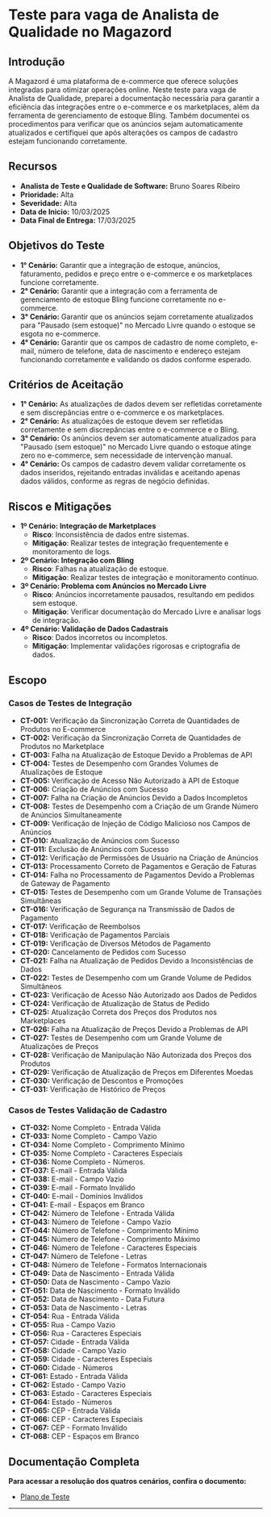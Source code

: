 # Teste para vaga de Analista de Qualidade no Magazord

## Introdução

A Magazord é uma plataforma de e-commerce que oferece soluções integradas para otimizar operações online. Neste teste para vaga de Analista de Qualidade, preparei a documentação necessária para garantir a eficiência das integrações entre o e-commerce e os marketplaces, além da ferramenta de gerenciamento de estoque Bling. Também documentei os procedimentos para verificar que os anúncios sejam automaticamente atualizados e certifiquei que após alterações os campos de cadastro estejam funcionando corretamente.

## Recursos

- **Analista de Teste e Qualidade de Software:** Bruno Soares Ribeiro
- **Prioridade:** Alta
- **Severidade:** Alta
- **Data de Inicio:** 10/03/2025
- **Data Final de Entrega:** 17/03/2025

## Objetivos do Teste

- **1° Cenário:** Garantir que a integração de estoque, anúncios, faturamento, pedidos e preço entre o e-commerce e os marketplaces funcione corretamente.
- **2° Cenário:** Garantir que a integração com a ferramenta de gerenciamento de estoque Bling funcione corretamente no e-commerce.
- **3° Cenário:** Garantir que os anúncios sejam corretamente atualizados para "Pausado (sem estoque)" no Mercado Livre quando o estoque se esgota no e-commerce.
- **4° Cenário:** Garantir que os campos de cadastro de nome completo, e-mail, número de telefone, data de nascimento e endereço estejam funcionando corretamente e validando os dados conforme esperado.

## Critérios de Aceitação

- **1° Cenário:** As atualizações de dados devem ser refletidas corretamente e sem discrepâncias entre o e-commerce e os marketplaces.
- **2° Cenário:** As atualizações de estoque devem ser refletidas corretamente e sem discrepâncias entre o e-commerce e o Bling.
- **3° Cenário:** Os anúncios devem ser automaticamente atualizados para "Pausado (sem estoque)" no Mercado Livre quando o estoque atinge zero no e-commerce, sem necessidade de intervenção manual.
- **4° Cenário:** Os campos de cadastro devem validar corretamente os dados inseridos, rejeitando entradas inválidas e aceitando apenas dados válidos, conforme as regras de negócio definidas.

## **Riscos e Mitigações**

- **1º Cenário: Integração de Marketplaces**
  - **Risco**: Inconsistência de dados entre sistemas.
  - **Mitigação**: Realizar testes de integração frequentemente e monitoramento de logs.
- **2º Cenário: Integração com Bling**
  - **Risco**: Falhas na atualização de estoque.
  - **Mitigação**: Realizar testes de integração e monitoramento contínuo.
- **3º Cenário: Problema com Anúncios no Mercado Livre**
  - **Risco**: Anúncios incorretamente pausados, resultando em pedidos sem estoque.
  - **Mitigação**: Verificar documentação do Mercado Livre e analisar logs de integração.
- **4º Cenário: Validação de Dados Cadastrais**
  - **Risco**: Dados incorretos ou incompletos.
  - **Mitigação**: Implementar validações rigorosas e criptografia de dados.

## Escopo

### Casos de Testes de Integração

- **CT-001:** Verificação da Sincronização Correta de Quantidades de Produtos no E-commerce
- **CT-002:** Verificação da Sincronização Correta de Quantidades de Produtos no Marketplace
- **CT-003:** Falha na Atualização de Estoque Devido a Problemas de API
- **CT-004:** Testes de Desempenho com Grandes Volumes de Atualizações de Estoque
- **CT-005:** Verificação de Acesso Não Autorizado à API de Estoque
- **CT-006:** Criação de Anúncios com Sucesso
- **CT-007:** Falha na Criação de Anúncios Devido a Dados Incompletos
- **CT-008:** Testes de Desempenho com a Criação de um Grande Número de Anúncios Simultaneamente
- **CT-009:** Verificação de Injeção de Código Malicioso nos Campos de Anúncios
- **CT-010:** Atualização de Anúncios com Sucesso
- **CT-011:** Exclusão de Anúncios com Sucesso
- **CT-012:** Verificação de Permissões de Usuário na Criação de Anúncios
- **CT-013:** Processamento Correto de Pagamentos e Geração de Faturas
- **CT-014:** Falha no Processamento de Pagamentos Devido a Problemas de Gateway de Pagamento
- **CT-015:** Testes de Desempenho com um Grande Volume de Transações Simultâneas
- **CT-016:** Verificação de Segurança na Transmissão de Dados de Pagamento
- **CT-017:** Verificação de Reembolsos
- **CT-018:** Verificação de Pagamentos Parciais
- **CT-019:** Verificação de Diversos Métodos de Pagamento
- **CT-020:** Cancelamento de Pedidos com Sucesso
- **CT-021:** Falha na Atualização de Pedidos Devido a Inconsistências de Dados
- **CT-022:** Testes de Desempenho com um Grande Volume de Pedidos Simultâneos
- **CT-023:** Verificação de Acesso Não Autorizado aos Dados de Pedidos
- **CT-024:** Verificação de Atualização de Status de Pedido
- **CT-025:** Atualização Correta dos Preços dos Produtos nos Marketplaces
- **CT-026:** Falha na Atualização de Preços Devido a Problemas de API
- **CT-027:** Testes de Desempenho com um Grande Volume de Atualizações de Preços
- **CT-028:** Verificação de Manipulação Não Autorizada dos Preços dos Produtos
- **CT-029:** Verificação de Atualização de Preços em Diferentes Moedas
- **CT-030:** Verificação de Descontos e Promoções
- **CT-031:** Verificação de Histórico de Preços

### Casos de Testes Validação de Cadastro

- **CT-032:** Nome Completo - Entrada Válida
- **CT-033:** Nome Completo - Campo Vazio
- **CT-034:** Nome Completo - Comprimento Mínimo
- **CT-035:** Nome Completo - Caracteres Especiais
- **CT-036:** Nome Completo - Números.
- **CT-037:** E-mail - Entrada Válida
- **CT-038:** E-mail - Campo Vazio
- **CT-039:** E-mail - Formato Inválido
- **CT-040:** E-mail - Domínios Inválidos
- **CT-041:** E-mail - Espaços em Branco
- **CT-042:** Número de Telefone - Entrada Válida
- **CT-043:** Número de Telefone - Campo Vazio
- **CT-044:** Número de Telefone - Comprimento Mínimo
- **CT-045:** Número de Telefone - Comprimento Máximo
- **CT-046:** Número de Telefone - Caracteres Especiais
- **CT-047:** Número de Telefone - Letras
- **CT-048:** Número de Telefone - Formatos Internacionais
- **CT-049:** Data de Nascimento - Entrada Válida
- **CT-050:** Data de Nascimento - Campo Vazio
- **CT-051:** Data de Nascimento - Formato Inválido
- **CT-052:** Data de Nascimento - Data Futura
- **CT-053:** Data de Nascimento - Letras
- **CT-054:** Rua - Entrada Válida
- **CT-055:** Rua - Campo Vazio
- **CT-056:** Rua - Caracteres Especiais
- **CT-057:** Cidade - Entrada Válida
- **CT-058:** Cidade - Campo Vazio
- **CT-059:** Cidade - Caracteres Especiais
- **CT-060:** Cidade - Números
- **CT-061:** Estado - Entrada Válida
- **CT-062:** Estado - Campo Vazio
- **CT-063:** Estado - Caracteres Especiais
- **CT-064:** Estado - Números
- **CT-065:** CEP - Entrada Válida
- **CT-066:** CEP - Caracteres Especiais
- **CT-067:** CEP - Formato Inválido
- **CT-068:** CEP - Espaços em Branco

## Documentação Completa

**Para acessar a resolução dos quatros cenários, confira o documento:**

- [Plano de Teste](https://github.com/brunosrd/teste-qa-megazord/blob/main/documenta%C3%A7%C3%A3o/PlanoDeTeste.md)

---
